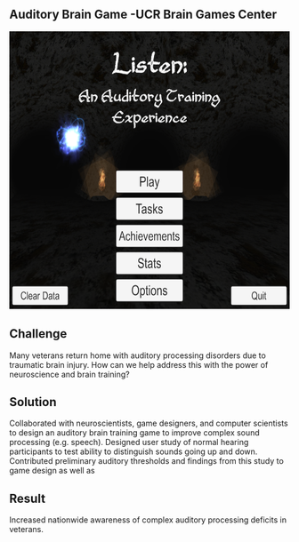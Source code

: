## Auditory Brain Game -UCR Brain Games Center ##

<img src="https://github.com/ddavis-100/UX_Portfolio/blob/master/images/AudBrainGame.jpg" width="700" height="500"/>

## Challenge
Many veterans return home with auditory processing disorders due to traumatic brain injury. How can we help address this with the power of neuroscience and brain training?

## Solution

Collaborated with neuroscientists, game designers, and computer scientists to design an auditory brain training game to improve complex sound processing (e.g. speech). Designed user study of normal hearing participants to test ability to distinguish sounds going up and down. Contributed preliminary auditory thresholds and findings from this study to game design as well as 

## Result

Increased nationwide awareness of complex auditory processing deficits in veterans. 


